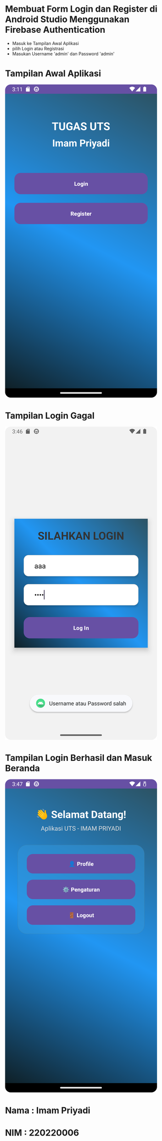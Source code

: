 # Membuat Form Login dan Register di Android Studio Menggunakan Firebase Authentication
* Masuk ke Tampilan Awal Aplikasi
* pilih Login atau Registrasi
* Masukan Username 'admin' dan Password 'admin'
  
# Tampilan Awal Aplikasi
![Beranda](https://github.com/Imampriyadi/Pemrograman4-UMB/blob/main/Pemrograman4-UMB/Tampilan%20Awal.png)
# Tampilan Login Gagal
![login gagal](https://github.com/Imampriyadi/Pemrograman4-UMB/blob/main/Pemrograman4-UMB/Tampilan%202.png)
# Tampilan Login Berhasil dan Masuk Beranda
![Login Berhasil](https://github.com/Imampriyadi/Pemrograman4-UMB/blob/main/Pemrograman4-UMB/tampilan3.png)

# Nama : Imam Priyadi
# NIM : 220220006 


